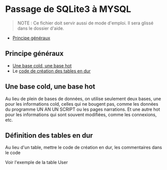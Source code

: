 # Passage de SQLite3 à MYSQL

> NOTE : Ce fichier doit servir aussi de mode d'emploi. Il sera glissé dans le dossier d'aide.

* [Principe généraux](#principesgeneraux)

<a name='principesgeneraux'></a>

## Principe généraux

* [Une base cold, une base hot](#uneuniquebaseforcoldandanohterforhot)
* Le [code de création des tables en dur](#definitiondestablesendur)

<a name='uneuniquebaseforcoldandanohterforhot'></a>

## Une base cold, une base hot

Au lieu de plein de bases de données, on utilise seulement deux bases, une pour les informations cold, celles qui ne bougent pas, comme les données du programme UN AN UN SCRIPT ou les pages narrations. Et une autre hot pour les informations qui sont souvent modifiées, comme les connexions, etc.


<a name='definitiondestablesendur'></a>

## Définition des tables en dur

Au lieu d'un table, mettre le code de création en dur, les commentaires dans le code

Voir l'exemple de la table User
